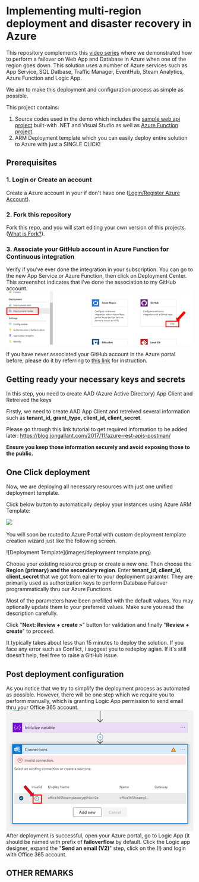 # Implementing multi-region deployment and disaster recovery in Azure

This repository complements this [video series](https://www.youtube.com/playlist?list=PLe32w3jNLanrZ9_X58_3d13tQ5REMmnK3) where we demonstrated  how to perform a failover on Web App and Database in Azure when one of the region goes down.
This solution uses a number of Azure services such as App Service, SQL Datbase, Traffic Manager, EventHub, Steam Analytics, Azure Function and Logic App.

We aim to make this deployment and configuration process as simple as possible.

This project contains:

1. Source codes used in the demo which includes the [sample web api project](SourceCode/WebApiDrDemoCS/) built-with .NET and Visual Studio as well as [Azure Function project](SourceCode/FunctionAppFailover/).
2. ARM Deployment template which you can easily deploy entire solution to Azure with just a SINGLE CLICK!

<!-- # How to perform SINGLE CLICK deployment -->

## Prerequisites

### 1. Login or Create an account

Create a Azure account in your if don't have one ([Login/Register Azure Account](https://azure.microsoft.com/en-us/free/)).

### 2. Fork this repository

Fork this repo, and you will start editing your own version of this projects. ([What is Fork?](https://help.github.com/en/github/getting-started-with-github/fork-a-repo)).

### 3. Associate your GitHub account in Azure Function for Continuous integration
Verify if you've ever done the integration in your subscription. You can go to the new App Service or Azure Function, then click on Deployment Center. This screenshot indicates that i've done the association to my GitHub account.
![Github Cont Depl](images/github-cont-depl.png)

If you have never associated your GitHub account in the Azure portal before, please do it by referring to [this link](https://docs.microsoft.com/en-us/azure/azure-functions/functions-continuous-deployment#credentials) for instruction.

## Getting ready your necessary keys and secrets

In this step, you need to create AAD (Azure Active Directory) App Client and Retreived the keys

Firstly, we need to create AAD App Client and retreived several information such as **tenant_id, grant_type, client_id, client_secret**.

Please go through this link tutorial to get required information to be added later: https://blog.jongallant.com/2017/11/azure-rest-apis-postman/

**Ensure you keep those information securely and avoid exposing those to the public.** 

## One Click deployment

Now, we are deploying all necessary resources with just one unified deployment template.

Click below button to automatically deploy your instances using Azure ARM Template:

<a href="https://portal.azure.com/#create/Microsoft.Template/uri/https%3A%2F%2Fraw.githubusercontent.com%2Fwely%2Ffosampleaz%2Fmaster%2FDeployment%2FazureDeployment.json" target="_blank"><img src="https://aka.ms/deploytoazurebutton"/></a>

You will soon be routed to Azure Portal with custom deployment template creation wizard just like the following screen. 

![Deployment Template](images/deployment template.png)

Choose your existing resource group or create a new one. Then choose the **Region (primary) and the secondary region**. Enter **tenant_id, client_id, client_secret** that we got from ealier to your deployment paramter. They are primarily used as authorization keys to perform Database Failover programmatically thru our Azure Functions.

Most of the parameters have been prefilled with the default values. You may optionally update them to your preferred values. Make sure you read the description carefully.

Click "**Next: Review + create >**" button for validation and finally "**Review + create**" to proceed.

It typically takes about less than 15 minutes to deploy the solution. If you face any error such as Conflict, i suggest you to redeploy agian. If it's still doesn't help, feel free to raise a GitHub issue. 

## Post deployment configuration

As you notice that we try to simplify the deployment process as automated as possible. However, there will be one step which we require you to perform manually, which is granting Logic App permission to send email thru your Office 365 account.
![Logicapp Email Auth](images/logicapp-email-auth.png)
After deployment is successful, open your Azure portal, go to Logic App (it should be named with prefix of **failoverflow** by default. Click the Logic app designer, expand the "**Send an email (V2)**" step, click on the (!) and login with Office 365 account.

## OTHER REMARKS 


